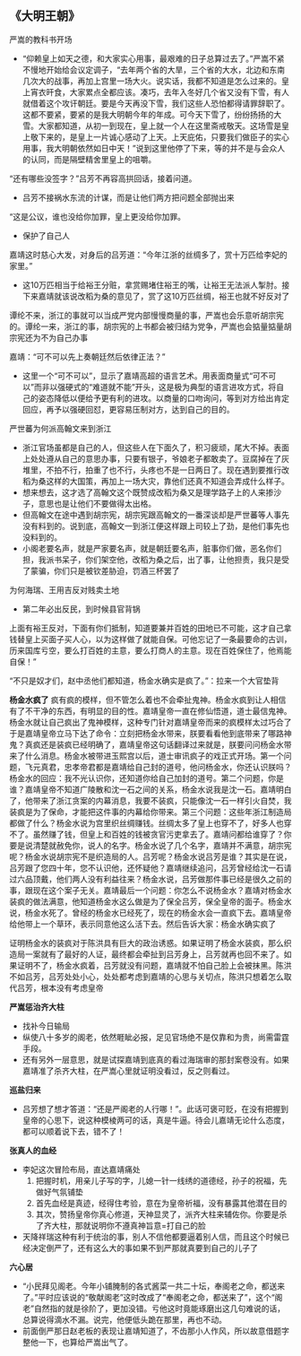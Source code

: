 
## 《大明王朝》


严嵩的教科书开场
- “仰赖皇上如天之德，和大家实心用事，最艰难的日子总算过去了。”严嵩不紧不慢地开始给会议定调子，“去年两个省的大旱，三个省的大水，北边和东南几次大的战事，再加上宫里一场大火。说实话，我都不知道是怎么过来的。皇上宵衣旰食，大家累点全都应该。凑巧，去年入冬好几个省又没有下雪，有人就借着这个攻讦朝廷。要是今天再没下雪，我们这些人恐怕都得请罪辞职了。这都不要紧，要紧的是我大明朝今年的年成。可今天下雪了，纷纷扬扬的大雪。大家都知道，从初一到现在，皇上就一个人在这里斋戒敬天。这场雪是皇上敬下来的，是皇上一片诚心感动了上天。上天庇佑，只要我们做臣子的实心用事，我大明朝依然如日中天！”说到这里他停了下来，等的并不是与会众人的认同，而是隔壁精舍里皇上的咀嚼。


“还有哪些没签字？”吕芳不再容高拱回话，接着问道。
- 吕芳不接祸水东流的计谋，而是让他们两方把问题全部抛出来


“这是公议，谁也没给你加罪，皇上更没给你加罪。
- 保护了自己人


嘉靖这时慈心大发，对身后的吕芳道：“今年江浙的丝绸多了，赏十万匹给李妃的家里。”
- 这10万匹相当于给裕王分赃，拿赏赐堵住裕王的嘴，让裕王无法派人掣肘。接下来嘉靖就该说改稻为桑的意见了，赏了这10万匹丝绸，裕王也就不好反对了



谭纶不来，浙江的事就可以当成严党内部慢慢商量的事，严嵩也会乐意听胡宗宪的。谭纶一来，浙江的事，胡宗宪的上书都会被归结为党争，严嵩也会掂量掂量胡宗宪还为不为自己办事



嘉靖：“可不可以先上奏朝廷然后依律正法？”
- 这里一个“可不可以”，显示了嘉靖高超的语言艺术。用表面商量式“可不可以”而非以强硬式的“难道就不能”开头，这是极为典型的语言进攻方式，将自己的姿态降低以便给予更有利的进攻。以商量的口吻询问，等到对方给出肯定回应，再予以强硬回怼，更容易压制对方，达到自己的目的。



严世蕃为何派高翰文来到浙江
- 浙江官场虽都是自己的人，但这些人在下面久了，积习疲顽，尾大不掉。表面上处处遵从自己的意思办事，只要有银子，爷娘老子都敢卖了。豆腐掉在了灰堆里，不拍不行，拍重了也不行，头疼也不是一日两日了。现在遇到要推行改稻为桑这样的大国策，再加上一场大灾，靠他们还真不知道会弄成什么样子。
- 想来想去，这才选了高翰文这个既赞成改稻为桑又是理学路子上的人来掺沙子，意思也是让他们不要做得太出格。
- 但高翰文在途中遇到胡宗宪，胡宗宪跟高翰文的一番深谈却是严世蕃等人事先没有料到的。说到底，高翰文一到浙江便这样跟上司较上了劲，是他们事先也没料到的。
- 小阁老要名声，就是严家要名声，就是朝廷要名声，脏事你们做，恶名你们担，我派书呆子，你们架空他，改稻为桑之后，出了事，让他担责，我只是受了蒙骗，你们只是被钦差胁迫，罚酒三杯罢了

为何海瑞、王用吉反对贱卖土地
- 第二年必出反民，到时候县官背锅


上面有裕王反对，下面有你们抵制，知道要兼并百姓的田地已不可能，这才自己拿钱替皇上买面子买人心，以为这样做了就能自保。可他忘记了一条最要命的古训，历来国库亏空，要么打百姓的主意，要么打商人的主意。现在百姓保住了，他焉能自保！”


“不只是奴才们，赵中丞他们都知道，杨金水确实是疯了。”：拉来一个大官垫背


**杨金水疯了** 疯有疯的模样，但不管怎么着也不会牵扯鬼神。杨金水疯到让人相信有了不干净的东西，有明显的目的性。嘉靖皇帝一直在修仙悟道，道士最信鬼神。杨金水就让自己疯出了鬼神模样，这种专门针对嘉靖皇帝而来的疯模样太过巧合了于是嘉靖皇帝立马下达了命令：立刻把杨金水带来，朕要看看他到底带来了哪路神鬼？真疯还是装疯已经明确了，嘉靖皇帝这句话翻译过来就是，朕要问问杨金水带来了什么消息。杨金水被带进玉熙宫以后，道士审讯疯子的戏正式开场。第一个问题，飞元真君，忠孝帝君都是嘉靖给自己封的道号，他问杨金水，你还认识朕吗？杨金水的回应：我不光认识你，还知道你给自己加封的道号。第二个问题，你是谁？嘉靖皇帝不知道广陵散和沈一石之间的关系，杨金水说我是沈一石。嘉靖明白了，他带来了浙江贪案的内幕消息，我要不装疯，只能像沈一石一样引火自焚，我装疯是为了保命，才能把这件事的内幕给你带来。第三个问题：这些年浙江制造局都做了什么？杨金水说为宫里织丝绸赚钱。丝绸太多了皇上也穿不了，好多人也穿不了。虽然赚了钱，但皇上和百姓的钱被贪官污吏拿去了。嘉靖问都给谁穿了？你要是说清楚就赦免你，说人的名字。杨金水说了几个名字，嘉靖并不满意，胡宗宪呢？杨金水说胡宗宪不是织造局的人。吕芳呢？杨金水说吕芳是谁？其实是在说，吕芳跟了您四十年，您不认识他，还怀疑他？嘉靖继续追问，吕芳曾经给沈一石请过六品顶戴，他们两人没有利益往来？杨金水说，吕芳做那件事已经是很久之前的事，跟现在这个案子无关。嘉靖最后一个问题：你怎么不说杨金水？嘉靖对杨金水装疯的做法满意，他知道杨金水这么做是为了保全吕芳，保全皇帝的面子。杨金水说，杨金水死了。曾经的杨金水已经死了，现在的杨金水会一直疯下去。嘉靖皇帝给他带上一个草环，表示同意他这么活下去。然后告诉大家：杨金水确实疯了


证明杨金水的装疯对于陈洪具有巨大的政治诱惑。如果证明了杨金水装疯，那么织造局一案就有了最好的人证，最终都会牵扯到吕芳身上，吕芳就再也回不来了。如果证明不了，杨金水疯着，吕芳就没有问题，嘉靖就不怕自己脸上会被抹黑。陈洪不如吕芳，吕芳处处小心，处处都考虑到嘉靖的心思与关切点，陈洪只想着怎么取代吕芳，根本没有考虑皇帝


**严嵩惩治齐大柱**
- 找补今日输局
- 纵使八十多岁的阁老，依然睚眦必报，足见官场绝不是仅靠和为贵，尚需雷霆手段。
- 还有另外一层意思，就是试探嘉靖到底真的看过海瑞审的那封案卷没有。如果嘉靖准了杀齐大柱，在严嵩心里就证明没看过，反之则看过。


**巡盐归来**
- 吕芳想了想才答道：“还是严阁老的人行哪！”。此话可褒可贬，在没有把握到皇帝的心思下，说这种模棱两可的话，真是牛逼。待会儿嘉靖无论什么态度，都可以顺着说下去，错不了！


**张真人的血经**
- 李妃这次冒险布局，直达嘉靖痛处
    1. 把握时机，用亲儿子写的字，儿媳一针一线绣的道德经，孙子的祝福，先做好气氛铺垫
    2. 首先血经是真迹，经得住考验，意在为皇帝祈福，没有暴露其他潜在目的
    3. 其次，赞扬皇帝你真心修道，天神显灵了，派齐大柱来辅佐你。你要是杀了齐大柱，那就说明你不遵真神旨意=打自己的脸
- 天降祥瑞这种有利于统治的事，别人不信他都要逼着别人信，而且这个时候已经决定倒严了，还有这么大的事如果不到严那就真要到自己的儿子了


**六心居**
- “小民拜见阁老。今年小铺腌制的各式酱菜一共二十坛，奉阁老之命，都送来了。”平时应该说的“敬献阁老”这时改成了“奉阁老之命，都送来了”，这个“阁老”自然指的就是徐阶了，更加没错。亏他这时竟能琢磨出这几句难说的话，总算说得滴水不漏。说完，他便低头跪在那里，再也不动。
- 前面倒严那日赵老板的表现让嘉靖知道了，不齿那小人作风，所以故意借题字整他一下，也算给严嵩出气了。
